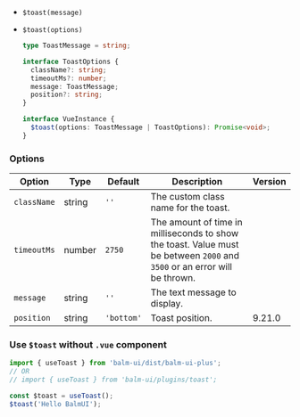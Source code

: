- `$toast(message)`
- `$toast(options)`

  ```ts
  type ToastMessage = string;

  interface ToastOptions {
    className?: string;
    timeoutMs?: number;
    message: ToastMessage;
    position?: string;
  }

  interface VueInstance {
    $toast(options: ToastMessage | ToastOptions): Promise<void>;
  }
  ```

### Options

| Option      | Type   | Default    | Description                                                                                                               | Version |
| ----------- | ------ | ---------- | ------------------------------------------------------------------------------------------------------------------------- | ------- |
| `className` | string | `''`       | The custom class name for the toast.                                                                                      |         |
| `timeoutMs` | number | `2750`     | The amount of time in milliseconds to show the toast. Value must be between `2000` and `3500` or an error will be thrown. |         |
| `message`   | string | `''`       | The text message to display.                                                                                              |         |
| `position`  | string | `'bottom'` | Toast position.                                                                                                           | 9.21.0  |

### Use `$toast` without `.vue` component

```js
import { useToast } from 'balm-ui/dist/balm-ui-plus';
// OR
// import { useToast } from 'balm-ui/plugins/toast';

const $toast = useToast();
$toast('Hello BalmUI');
```
